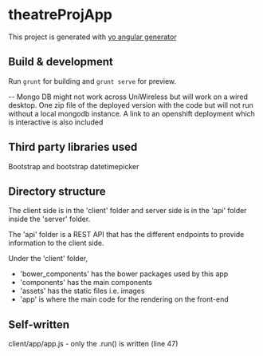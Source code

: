 # theatreProjApp

This project is generated with [yo angular generator](https://github.com/yeoman/generator-angular-fullstack)

## Build & development

Run `grunt` for building and `grunt serve` for preview.

-- Mongo DB might not work across UniWireless but will work on a wired desktop. One zip file of the deployed version with the code but will not run without a local mongodb instance. A link to an openshift deployment which is interactive is also included

Third party libraries used
----------------------

Bootstrap and bootstrap datetimepicker


Directory structure
---------------------

The client side is in the 'client' folder and server side is in the 'api' folder inside the 'server' folder.

The 'api' folder is a REST API that has the different endpoints to provide information to the client side.

Under the 'client' folder, 
- 'bower_components' has the bower packages used by this app
- 'components' has the main components
- 'assets' has the static files i.e. images
- 'app' is where the main code for the rendering on the front-end


Self-written
-------------

client/app/app.js - only the .run() is written (line 47)
